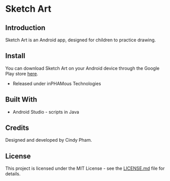 # Sketch Art

## Introduction
Sketch Art is an Android app, designed for children to practice drawing.

## Install
You can download Sketch Art on your Android device through the Google Play store [here](https://play.google.com/store/apps/details?id=com.inphamous.sketchart).
* Released under inPHAMous Technologies

## Built With
* Android Studio - scripts in Java

## Credits
Designed and developed by Cindy Pham.

## License
This project is licensed under the MIT License - see the [LICENSE.md](https://github.com/phamcindy619/SketchArt/blob/master/LICENSE) file for details.
